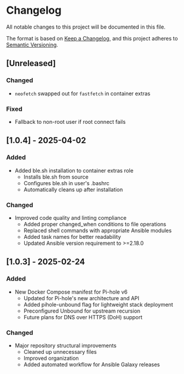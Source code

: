 # Changelog

All notable changes to this project will be documented in this file.

The format is based on [Keep a Changelog](https://keepachangelog.com/en/1.0.0/),
and this project adheres to [Semantic Versioning](https://semver.org/spec/v2.0.0.html).

## [Unreleased]

### Changed
- `neofetch` swapped out for `fastfetch` in container extras

### Fixed
- Fallback to non-root user if root connect fails

## [1.0.4] - 2025-04-02

### Added
- Added ble.sh installation to container extras role
  - Installs ble.sh from source
  - Configures ble.sh in user's .bashrc
  - Automatically cleans up after installation

### Changed
- Improved code quality and linting compliance
  - Added proper changed_when conditions to file operations
  - Replaced shell commands with appropriate Ansible modules
  - Added task names for better readability
  - Updated Ansible version requirement to >=2.18.0

## [1.0.3] - 2025-02-24

### Added
- New Docker Compose manifest for Pi-hole v6
  - Updated for Pi-hole's new architecture and API
  - Added pihole-unbound flag for lightweight stack deployment
  - Preconfigured Unbound for upstream recursion
  - Future plans for DNS over HTTPS (DoH) support

### Changed
- Major repository structural improvements
  - Cleaned up unnecessary files
  - Improved organization
  - Added automated workflow for Ansible Galaxy releases 
